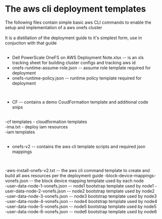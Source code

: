 # The aws cli deployment templates
The following files contain simple basic aws CLI commands to enable the setup and implementation of a aws onefs cluster
<br>
<br>
It is a distillation of the deployment guide to it's simplest form, use in conjuction with that guide
<br>
<br>
* Dell PowerScale OneFS on AWS Deployment Note.xlsx -- is an xls tracking sheet for building cluster configs and tracking aws id
* onefs-runtime-assume-role.json -- assume role template required for deployment  
* onefs-runtime-policy.json -- runtime policy template required for deployment  
<br>

* CF -- contains a demo CoudFormation template and additional code snips
<br>
-cf templates - cloudformation templates<br>
-ima.txt - deploy iam resources<br>
-iam templates<br>

<br>

* onefs-v2 -- contains the aws cli template scripts and required json mappings  
<br>

-aws-install-onefs-v2.txt  -- the aws cli command template to create and build all aws resources per the deployment guide 
-block-device-mappings-vonefs.json -- the block device mapping template used by each node  
-user-data-node-1-vonefs.json -- node1 bootstrap template used by node1
-user-data-node-2-vonefs.json -- node2 bootstrap template used by node2
-user-data-node-3-vonefs.json -- node3 bootstrap template used by node3
-user-data-node-4-vonefs.json -- node4 bootstrap template used by node4
-user-data-node-5-vonefs.json -- node5 bootstrap template used by node5
-user-data-node-6-vonefs.json -- node6 bootstrap template used by node6
